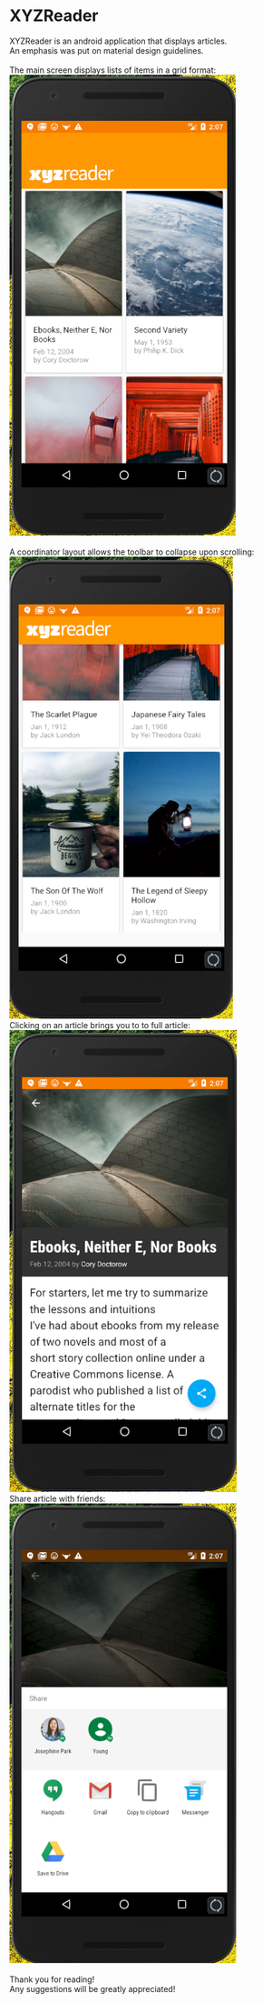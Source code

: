 # XYZReader
XYZReader is an android application that displays articles. <br />
An emphasis was put on material design guidelines. <br />
<br />
The main screen displays lists of items in a grid format: <br />
![Alt text](screenshots/main_screen_top.png "Top of Main Screen") <br />
<br />
A coordinator layout allows the toolbar to collapse upon scrolling: <br />
![Alt text](screenshots/main_screen_bottom.png "Top of Main Screen")
<br />
Clicking on an article brings you to to full article: <br />
![Alt text](screenshots/detail_screen.png "Detail Screen")
<br />
Share article with friends: <br />
![Alt text](screenshots/share_screen.png "Share Screen") <br />
<br />
Thank you for reading! <br />
Any suggestions will be greatly appreciated! <br />
